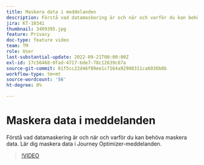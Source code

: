```yaml
---
title: Maskera data i meddelanden
description: Förstå vad datamaskering är och när och varför du kan behöva maskera data. Lär dig maskera data i Journey Optimizer-meddelanden.
jira: KT-10341
thumbnail: 3409395.jpg
feature: Privacy
doc-type: feature video
team: TM
role: User
last-substantial-update: 2022-09-21T00:00:00Z
exl-id: 17c56468-0fad-4717-bde7-78c12639c67a
source-git-commit: 81f5cc22d46f89ee1c7164a92988311ca6036b8b
workflow-type: tm+mt
source-wordcount: '56'
ht-degree: 0%

---
```


# Maskera data i meddelanden

Förstå vad datamaskering är och när och varför du kan behöva maskera data. Lär dig maskera data i Journey Optimizer-meddelanden.

>[!VIDEO](https://video.tv.adobe.com/v/3409395?quality=12&learn=on)
